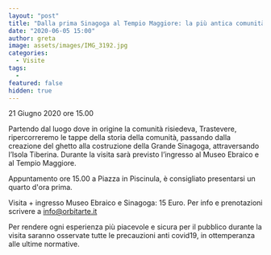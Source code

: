 ```yaml
---
layout: "post"
title: "Dalla prima Sinagoga al Tempio Maggiore: la più antica comunità ebraica d'Europa"
date: "2020-06-05 15:00"
author: greta
image: assets/images/IMG_3192.jpg
categories:
  - Visite
tags:
  -
featured: false
hidden: true
---
```

21 Giugno 2020 ore 15.00


Partendo dal luogo dove in origine la comunità risiedeva, Trastevere, ripercorreremo le tappe della storia della comunità, passando dalla creazione del ghetto alla costruzione della Grande Sinagoga, attraversando l’Isola Tiberina. Durante la visita sarà previsto l’ingresso al Museo Ebraico e al Tempio Maggiore.

Appuntamento ore 15.00 a Piazza in Piscinula, è consigliato presentarsi un quarto d'ora prima.

Visita + ingresso Museo Ebraico e Sinagoga: 15 Euro.
Per info e prenotazioni scrivere a [info@orbitarte.it](mailto:info@orbitarte.it?subject=Sinagoga)


Per rendere ogni esperienza più piacevole e sicura per il pubblico durante la visita  saranno osservate tutte le precauzioni anti covid19, in ottemperanza alle ultime normative.
